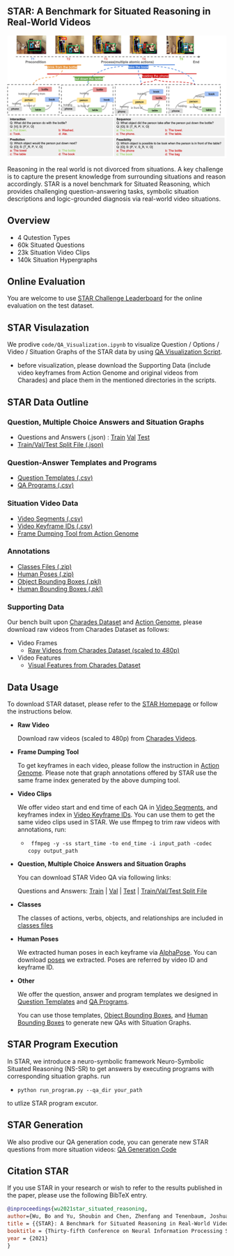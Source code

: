 
## STAR: A Benchmark for Situated Reasoning in Real-World Videos

<div align="center">
<img src="img/NeurIPS2021_star_teaser.png" width="800" >
</div>

Reasoning in the real world is not divorced from situations. A key challenge is to capture the present knowledge from surrounding situations and reason accordingly. STAR is a novel benchmark for Situated Reasoning, which provides challenging question-answering tasks, symbolic situation descriptions and logic-grounded diagnosis via real-world video situations.

## Overview

* 4 Qutestion Types
* 60k Situated Questions
* 23k Situation Video Clips
* 140k Situation Hypergraphs

## Online Evaluation

You are welcome to use [STAR Challenge Leaderboard](https://eval.ai/web/challenges/challenge-page/1325/overview) for the online evaluation on the test dataset.

## STAR Visulazation

We prodive `code/QA_Visualization.ipynb` to visualize Question / Options / Video / Situation Graphs of the STAR data by using [QA Visualization Script](https://github.com/csbobby/STAR_Benchmark).
 * before visualization, please download the Supporting Data (include video keyframes from Action Genome and original videos from Charades) and place them in the mentioned directories in the scripts.

## STAR Data Outline

### Question, Multiple Choice Answers and Situation Graphs  
 * Questions and Answers (.json) : [Train](http://star.csail.mit.edu/data/Question_Answer_SituationGraph/STAR_train.json) [Val](http://star.csail.mit.edu/data/Question_Answer_SituationGraph/STAR_val.json) [Test](http://star.csail.mit.edu/data/Question_Answer_SituationGraph/STAR_test.json)
 * [Train/Val/Test Split File (.json)](http://star.csail.mit.edu/data/Question_Answer_SituationGraph/split_file.json)

### Question-Answer Templates and Programs  
 * [Question Templates (.csv)](http://star.csail.mit.edu/data/Templates_Programs/QA_templates.csv)
 * [QA Programs (.csv)](http://star.csail.mit.edu/data/Templates_Programs/QA_programs.csv)

### Situation Video Data  
 * [Video Segments (.csv)](http://star.csail.mit.edu/data/Situation_Video_Data/Video_Segments.csv)
 * [Video Keyframe IDs (.csv)](http://star.csail.mit.edu/data/Situation_Video_Data/Video_Keyframe_IDs.csv)
 * [Frame Dumping Tool from Action Genome](https://github.com/JingweiJ/ActionGenome)

### Annotations  
 * [Classes Files (.zip)](http://star.csail.mit.edu/data/Annotations/classes.zip) 
 * [Human Poses (.zip)](http://star.csail.mit.edu/data/Annotations/pose.zip)
 * [Object Bounding Boxes (.pkl)](http://star.csail.mit.edu/data/Annotations/object_bbox_and_relationship.pkl)
 * [Human Bounding Boxes (.pkl)](http://star.csail.mit.edu/data/Annotations/person_bbox.pkl)

### Supporting Data  
Our bench built upon [Charades Dataset](https://prior.allenai.org/projects/charades) and [Action Genome](https://www.actiongenome.org), please download raw videos from Charades Dataset as follows:
* Video Frames
  * [Raw Videos from Charades Dataset (scaled to 480p)](https://prior.allenai.org/projects/charades)
* Video Features
  * [Visual Features from Charades Dataset](https://prior.allenai.org/projects/charades)

## Data Usage

To download STAR dataset, please refer to the [STAR Homepage](http://star.csail.mit.edu) or follow the instructions below.

* **Raw Video**

	Download raw videos (scaled to 480p) from [Charades Videos](https://prior.allenai.org/projects/charades). 

* **Frame Dumping Tool** 

	To get keyframes in each video, please follow the instruction in [Action Genome](https://github.com/JingweiJ/ActionGenome). Please note that graph annotations offered by STAR use the same frame index generated by the above dumping tool.

* **Video Clips**

	We offer video start and end time of each QA in [Video Segments](http://star.csail.mit.edu/data/Situation_Video_Data/Video_Segments.csv), and keyframes index in [Video Keyframe IDs](http://star.csail.mit.edu/data/Situation_Video_Data/Video_Keyframe_IDs.csv). You can use them to get the same video clips used in STAR. We use ffmpeg to trim raw videos with annotations, run:
	* ` ffmpeg -y -ss start_time -to end_time -i input_path -codec copy output_path`

* **Question, Multiple Choice Answers and Situation Graphs**
	
	You can download STAR Video QA via following links:

	Questions and Answers: [Train](http://star.csail.mit.edu/data/Question_Answer_SituationGraph/STAR_train.json) | [Val](http://star.csail.mit.edu/data/Question_Answer_SituationGraph/STAR_val.json) | [Test](http://star.csail.mit.edu/data/Question_Answer_SituationGraph/STAR_test.json) | [Train/Val/Test Split File](http://star.csail.mit.edu/data/Question_Answer_SituationGraph/split_file.json)

* **Classes**
	
	The classes of actions, verbs, objects, and relationships are included in [classes files](http://star.csail.mit.edu/data/Annotations/classes.zip)

* **Human Poses**
	
	We extracted human poses in each keyframe via [AlphaPose](https://github.com/MVIG-SJTU/AlphaPose). You can download [poses](https://stardata.s3.amazonaws.com/Annotations/pose.zip) we extracted. Poses are referred by video ID and keyframe ID. 

* **Other**
	
	We offer the question, answer and program templates we designed in [Question Templates](http://star.csail.mit.edu/data/Templates_Programs/QA_templates.csv) and [QA Programs](http://star.csail.mit.edu/data/Templates_Programs/QA_programs.csv). 

	You can use those templates, [Object Bounding Boxes](http://star.csail.mit.edu/data/Annotations/object_bbox_and_relationship.pkl), and [Human Bounding Boxes](http://star.csail.mit.edu/data/Annotations/person_bbox.pkl) to generate new QAs with Situation Graphs.

## STAR Program Execution

In STAR, we introduce a neuro-symbolic framework Neuro-Symbolic Situated Reasoning (NS-SR) to get answers by executing programs with corresponding situation graphs.
run

 * `python run_program.py --qa_dir your_path`

to utlize STAR program excutor.


## STAR Generation

We also prodive our QA generation code, you can generate new STAR questions from more situation videos: [QA Generation Code](https://github.com/csbobby/STAR_Benchmark)


## Citation STAR

If you use STAR in your research or wish to refer to the results published in the paper, please use the following BibTeX entry.

```BibTeX
@inproceedings{wu2021star_situated_reasoning,
author={Wu, Bo and Yu, Shoubin and Chen, Zhenfang and Tenenbaum, Joshua B and Gan, Chuang},
title = {{STAR}: A Benchmark for Situated Reasoning in Real-World Videos},
booktitle = {Thirty-fifth Conference on Neural Information Processing Systems (NeurIPS)},
year = {2021}
}
```



